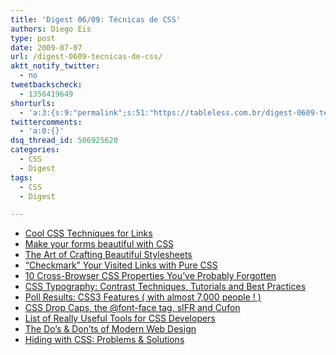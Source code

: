 ```yaml
---
title: 'Digest 06/09: Técnicas de CSS'
authors: Diego Eis
type: post
date: 2009-07-07
url: /digest-0609-tecnicas-de-css/
aktt_notify_twitter:
  - no
tweetbackscheck:
  - 1356419649
shorturls:
  - 'a:3:{s:9:"permalink";s:51:"https://tableless.com.br/digest-0609-tecnicas-de-css";s:7:"tinyurl";s:26:"https://tinyurl.com/3q6owuk";s:4:"isgd";s:19:"https://is.gd/AMnXb0";}'
twittercomments:
  - 'a:0:{}'
dsq_thread_id: 506925620
categories:
  - CSS
  - Digest
tags:
  - CSS
  - Digest

---
```

  * [Cool CSS Techniques for Links][1]
  * [Make your forms beautiful with CSS][2]
  * [The Art of Crafting Beautiful Stylesheets][3]
  * [&#8220;Checkmark&#8221; Your Visited Links with Pure CSS][4]
  * [10 Cross-Browser CSS Properties You&#8217;ve Probably Forgotten][5]
  * [CSS Typography: Contrast Techniques, Tutorials and Best Practices][6]
  * [Poll Results: CSS3 Features ( with almost 7,000 people ! )][7]
  * [CSS Drop Caps, the @font-face tag, sIFR and Cufon][8]
  * [List of Really Useful Tools for CSS Developers][9]
  * [The Do&#8217;s & Don&#8217;ts of Modern Web Design][10]
  * [Hiding with CSS: Problems & Solutions][11]

 [1]: https://cssglobe.com/post/1614/4-uber-cool-css-techniques-for-links
 [2]: https://www.webdesignermag.co.uk/tutorials/make-your-forms-beautiful-with-css
 [3]: https://azadcreative.com/2009/04/the-art-of-crafting-beautiful-stylesheets
 [4]: https://css-tricks.com/put-checkmarks-next-to-visted-links-with-pure-css
 [5]: https://www.impressivewebs.com/10-cross-browser-css-properties-youve-probably-forgotten
 [6]: https://www.noupe.com/css/css-typography-contrast-techniques-tutorials-and-best-practices.html
 [7]: https://css-tricks.com/poll-results-css3-features
 [8]: https://www.texaswebdevelopers.com/blog/template_permalink.asp?id=111
 [9]: https://www.w3avenue.com/2009/05/04/list-of-really-useful-tools-for-css-developers
 [10]: https://webdosanddonts.com
 [11]: https://www.456bereastreet.com/archive/200905/hiding_with_css_problems_and_solutions